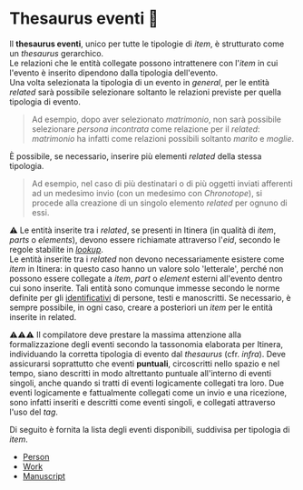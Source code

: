 # Thesaurus eventi 🚧


Il **thesaurus eventi**, unico per tutte le tipologie di _item_, è strutturato come un _thesaurus_ gerarchico.   
Le relazioni che le entità collegate possono intrattenere con l'_item_ in cui l'evento è inserito dipendono dalla tipologia dell'evento.  
Una volta selezionata la tipologia di un evento in _general_, per le entità _related_ sarà possibile selezionare soltanto le relazioni previste per quella tipologia di evento.  

> Ad esempio, dopo aver selezionato _matrimonio_, non sarà possibile selezionare _persona incontrata_ come relazione per il _related_: _matrimonio_ ha infatti come relazioni possibili soltanto _marito_ e _moglie_.

È possibile, se necessario, inserire più elementi _related_ della stessa tipologia.

> Ad esempio, nel caso di più destinatari o di più oggetti inviati afferenti ad un medesimo invio (con un medesimo con _Chronotope_), si procede alla creazione di un singolo elemento _related_ per ognuno di essi.

⚠️ Le entità inserite tra i _related_, se presenti in Itinera (in qualità di _item_, _parts_ o _elements_), devono essere richiamate attraverso l'_eid_, secondo le regole stabilite in [_lookup_](lookup.md).  
Le entità inserite tra i _related_ non devono necessariamente esistere come _item_ in Itinera: in questo caso hanno un valore solo 'letterale', perché non possono essere collegate a _item_, _part_ o _element_ esterni all'evento dentro cui sono inserite. Tali entità sono comunque immesse secondo le norme definite per gli [identificativi](identifiers.md) di persone, testi e manoscritti. Se necessario, è sempre possibile, in ogni caso, creare a posteriori un _item_ per le entità inserite in related.  


⚠️⚠️⚠️ Il compilatore deve prestare la massima attenzione alla formalizzazione degli eventi secondo la tassonomia elaborata per Itinera, individuando la corretta tipologia di evento  dal _thesaurus_ (cfr. _infra_). Deve assicurarsi soprattutto che eventi **puntuali**, circoscritti nello spazio e nel tempo, siano descritti in modo altrettanto puntuale all'interno di eventi singoli, anche quando si tratti di eventi logicamente collegati tra loro. Due eventi logicamente e fattualmente collegati come un invio e una ricezione, sono infatti inseriti e descritti come eventi singoli, e collegati attraverso l'uso del _tag_.

Di seguito è fornita la lista degli eventi disponibili, suddivisa per tipologia di _item_.


* [Person](Events_Thesaurus_Person.md)  
* [Work](Events_Thesaurus_Work.md)  
* [Manuscript](Events_Thesaurus_Manuscript.md)  
